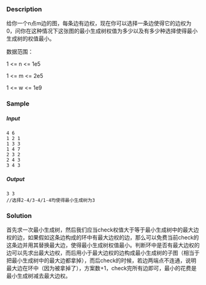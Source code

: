### Description

给你一个n点m边的图，每条边有边权，现在你可以选择一条边使得它的边权为0，问你在这种情况下这张图的最小生成树权值为多少以及有多少种选择使得最小生成树的权值最小。

数据范围：

1 <= n <= 1e5

1 <= m <= 2e5

1 <= w <= 1e9

### Sample

##### Input

```
4 6
1 2 1
1 3 3
1 4 7
2 3 2
2 4 3
3 4 3
```

##### Output

```
3 3
//选择2-4/3-4/1-4均使得最小生成树为3
```

### Solution

首先求一次最小生成树，然后我们应当check权值大于等于最小生成树中的最大边权的边，如果假如这条边构成的环中有最大边权的边，那么可以免费当前check的这条边并用其替换最大边，使得最小生成树权值最小。判断环中是否有最大边权的边可以先求出最大边权，而后用小于最大边权的边构成最小生成树的子图（相当于把最小生成树中的最大边都拿掉），而后check的时候，若边两端点不连通，说明最大边在环中（因为被拿掉了），方案数+1，check完所有边即可，最小的花费是最小生成树减去最大边权。
